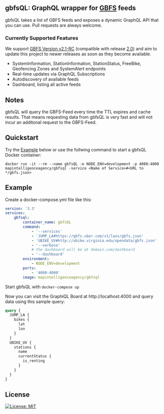 ## gbfsQL: GraphQL wrapper for [GBFS](https://github.com/NABSA/gbfs) feeds

gbfsQL takes a list of GBFS feeds and exposes a dynamic GraphQL API that you can use. Pull requests are always welcome.

### Currently Supported Features

We support [GBFS Version v2.1-RC](https://github.com/NABSA/gbfs/releases/tag/v2.1-RC) (compatible with release [2.0](https://github.com/NABSA/gbfs/releases/tag/v2.0)) and aim to update this project to newer releases as soon as they become available.

-   SystemInformation, StationInformation, StationStatus, FreeBike, Geofencing Zones and SystemAlert endpoints
-   Real-time updates via GraphQL Subscriptions
-   Autodiscovery of available feeds
-   Dashboard, listing all active feeds

## Notes

gbfsQL will query the GBFS-Feed every time the TTL expires and cache results. That means requesting data from gbfsQL is very fast and will not incur an additonal request to the GBFS-Feed.

## Quickstart

Try the [Example](#example) below or use the follwing command to start a gbfsQL Docker container:

```
docker run -it --rm --name gbfsQL -e NODE_ENV=development -p 4000:4000 mapintelligenceagency/gbfsql -service <Name of Service>#<URL to */gbfs.json>
```

## Example

Create a docker-compose.yml file like this:

```yaml
version: '3.3'
services:
    gbfsql:
        container_name: gbfsQL
        command: 
            - '--services'
            - 'JUMP_LA#https://gbfs.uber.com/v1/laxs/gbfs.json'
            - 'UBIKE_UV#http://ubike.virginia.edu/opendata/gbfs.json'
            - '--verbose'
            # the dashboard will be at domain.com/dashboard
            - '--dashboard'
        environment:
            - NODE_ENV=development
        ports:
            - '4000:4000'
        image: mapintelligenceagency/gbfsql
```

Start gbfsQL with `docker-compose up`

Now you can visit the GraphiQL Board at http://localhost:4000 and query data using this sample query:

```graphql
query {
  JUMP_LA {
    bikes {
      lat
      lon
    }
  }
  UBIKE_UV {
    stations {
      name
      currentStatus {
        is_renting
      }
    }
  }
}
```

## License

[![License: MIT](https://img.shields.io/badge/License-MIT-yellow.svg)](https://opensource.org/licenses/MIT)
